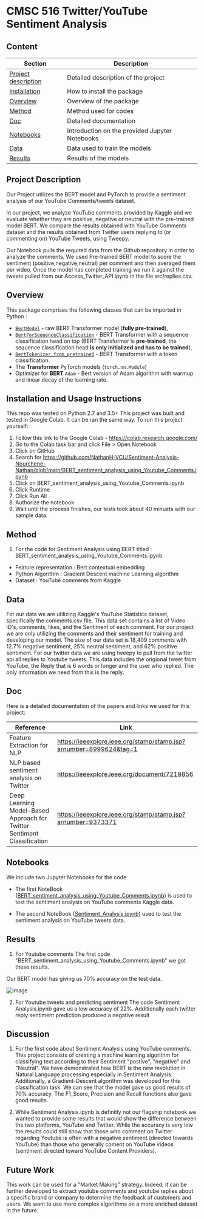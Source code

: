 # CMSC 516 Twitter/YouTube Sentiment Analysis

## Content

| Section | Description |
|-|-|
| [Project description](#project_description) | Detailed description of the project |
| [Installation](#installation_instructions) | How to install the package |
| [Overview](#overview) | Overview of the package |
| [Method](#method) | Method used for codes |
| [Doc](#doc) |  Detailed documentation |
| [Notebooks](#notebooks) | Introduction on the provided Jupyter Notebooks |
| [Data](#data) | Data used to train the models |
| [Results](#results) | Results of the models |

## Project Description
Our Project utilizes the BERT model and PyTorch to provide a sentiment analysis of our YouTube Comments/tweets dataset.

In our project, we analyze YouTube comments provided by Kaggle and we evaluate whether they are positive, negative or neutral with the pre-trained model BERT.
We compare the results obtained with YouTube Comments dataset and the results obtained from Twitter users replying to (or commenting on) YouTube Tweets, using Tweepy.

Our Notebook pulls the required data from the Github repository in order to analyze the comments. We used Pre-trained BERT model to score the sentiment (positive,negative,neutral) per comment and then averaged them per video. Once the model has completed training we run it against the tweets pulled from our Access_Twitter_API.ipynb in the file src/replies.csv.

## Overview

This package comprises the following classes that can be imported in Python :

  - [`BertModel`](https://huggingface.co/docs/transformers/model_doc/bert) - raw BERT Transformer model (**fully pre-trained**),
  - [`BertForSequenceClassification`](https://huggingface.co/docs/transformers/model_doc/bert) - BERT Transformer with a sequence classification head on top (BERT Transformer is **pre-trained**, the sequence classification head **is only initialized and has to be trained**),
  - [`BertTokenizer.from_pretrained`](https://huggingface.co/docs/transformers/model_doc/bert) - BERT Transformer with a token classification.
- The **Transformer** PyTorch models (`torch.nn.Module`) 
- Optimizer for **BERT**  `Adam` - Bert version of Adam algorithm with warmup and linear decay of the learning rate.

## Installation and Usage Instructions
This repo was tested on Python 2.7 and 3.5+ 
This project was built and tested in Google Colab. It can be ran the same way. To run this project yourself:
1. Follow this link to the Google Colab - https://colab.research.google.com/
2. Go to the Colab task bar and click File > Open Notebook
3. Click on GitHub
4. Search for https://github.com/NathanH-VCU/Sentiment-Analysis-Nourchene-Nathan/blob/main/BERT_sentiment_analysis_using_Youtube_Comments.ipynb
5. Click on BERT_sentiment_analysis_using_Youtube_Comments.ipynb
6. Click Runtime
7. Click Run All
8. Authorize the notebook
9. Wait until the process finishes, our tests took about 40 minuets with our sample data.

## Method
1. For the code for Sentiment Analysis using BERT titled : 
BERT_sentiment_analysis_using_Youtube_Comments.ipynb
-	Feature representation : Bert contextual embedding
-	Python Algorithm : Gradient Descent machine Learning algorithm
-	Dataset : YouTube comments from Kaggle

## Data
For our data we are utilizing Kaggle's YouTube Statistics dataset, specifically the comments.csv file. This data set contains a list of Video ID's, comments, likes, and the Sentiment of each comment. For our project we are only utilizing the comments and their sentiment for training and developing our model.
The size of our data set is 18,409 comments with 12.7% negative sentiment, 25% neutral sentiment, and 62% positive sentiment. 
For our twitter data we are using tweepy to pull from the twitter api all replies to Youtube tweets. This data includes the origional tweet from YouTube, the Reply that is 6 words or longer and the user who replied. The only information we need from this is the reply.

## Doc

Here is a detailed documentation of the papers and links we used for this project:

| Reference | Link |
|-|-|
| Feature Extraction for NLP | https://ieeexplore.ieee.org/stamp/stamp.jsp?arnumber=8999624&tag=1 |
| NLP based sentiment analysis on Twitter | https://ieeexplore.ieee.org/document/7219856 |
| Deep Learning Model-Based Approach for Twitter Sentiment Classification | https://ieeexplore.ieee.org/stamp/stamp.jsp?arnumber=9373371 |

## Notebooks

We include two Jupyter Notebooks for the code

- The first NoteBook ([BERT_sentiment_analysis_using_Youtube_Comments.ipynb](./BERT_sentiment_analysis_using_Youtube_Comments.ipynb)) is used to test the sentiment analysis on YouTube comments Kaggle data.

- The second NoteBook ([Sentiment_Analysis.ipynb](./Sentiment_Analysis.ipynb)) used to test the sentiment analysis on YouTube tweets data.

## Results
1. For Youtube comments 
The first code "BERT_sentiment_analysis_using_Youtube_Comments.ipynb" we got these results.

Our BERT model has giving us 70% accuracy on the test data.

![image](https://user-images.githubusercontent.com/83011466/196296921-76b9cbfa-6e26-47b5-b8f0-f9efe0b4b8aa.png)

2. For Youtube tweets and predicting sentiment
The code Sentiment Analysis.ipynb gave us a low accuracy of 22%.
Additionally each twitter reply sentiment prediction produced a negative result

## Discussion
1. For the first code about Sentiment Analysis using YouTube comments.
This project consists of creating a machine learning algorithm for classifying text according to their Sentiment "postive", "negative" and "Neutral".
We have demonstrated how BERT is the new revolution in Natural Language processing especially in Sentiment Analysis.
Additionally, a Gradient-Descent algorithm was developed for this classification task.
We can see that the model gave us good results of 70% accuracy. The F1_Score, Precision and Recall functions also gave good results.

2. While Sentiment Analysis.ipynb is definitly not our flagship notebook we wanted to provide some results that would show the difference between the two platforms, YouTube and Twitter. While the accuracy is very low the results could still show that those who comment on Twitter regarding Youtube is often with a negative sentiment (directed towards YouTube) than those who generally coment on YouTube videos (sentiment directed toward YouTube Content Providers).

## Future Work
This work can be used for a "Market Making" strategy. Indeed, it can be further developed to extract youtube comments and youtube replies about a specific brand or company to determine the feedback of customers and users. We want to use more complex algorithms on a more enriched dataset in the future.
